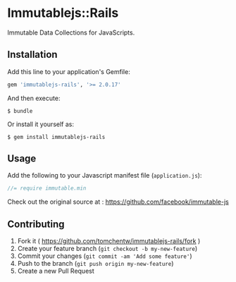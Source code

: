 # Immutablejs::Rails

Immutable Data Collections for JavaScripts.

## Installation

Add this line to your application's Gemfile:

```ruby
gem 'immutablejs-rails', '>= 2.0.17'
```

And then execute:

    $ bundle

Or install it yourself as:

    $ gem install immutablejs-rails

## Usage

Add the following to your Javascript manifest file (`application.js`):

```javascript
//= require immutable.min
```

Check out the original source at : https://github.com/facebook/immutable-js

## Contributing

1. Fork it ( https://github.com/tomchentw/immutablejs-rails/fork )
2. Create your feature branch (`git checkout -b my-new-feature`)
3. Commit your changes (`git commit -am 'Add some feature'`)
4. Push to the branch (`git push origin my-new-feature`)
5. Create a new Pull Request
